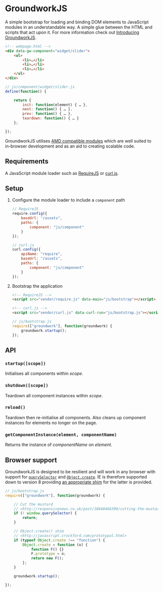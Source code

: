 # GroundworkJS

A simple bootstrap for loading and binding DOM elements to JavaScript modules in an understandable way. A simple glue between the HTML and scripts that act upon it. For more information check out [Introducing GroundworkJS](http://maketea.co.uk/2013/11/05/introducing-groundwork-js.html).

```html
<!-- webpage.html -->
<div data-gw-component="widget/slider">
    <ul>
        <li>…</li>
        <li>…</li>
        <li>…</li>
    </ul>
</div>
```

```javascript
// js/component/widget/slider.js
define(function() {

    return {
        init: function(element) { … },
        next: function() { … },
        prev: function() { … },
        teardown: function() { … }
    };

});
```

GroundworkJS utilises [AMD compatible modules](http://addyosmani.com/resources/essentialjsdesignpatterns/book/#detailamd) which are well suited to in-browser development and as an aid to creating scalable code.

## Requirements

A JavaScript module loader such as [RequireJS](http://www.requirejs.org/) or [curl.js](https://github.com/cujojs/curl).

## Setup

1. Configure the module loader to include a `component` path

    ```javascript
    // RequireJS
    require.config({
        baseUrl: "/assets",
        paths: {
            component: "js/component"
        }
    });

    // curl.js
    curl.config({
        apiName: "require",
        baseUrl: "/assets",
        paths: {
            component: "js/component"
        }
    });
    ```
2. Bootstrap the application

    ```html
    <!-- RequireJS -->
    <script src="vendor/require.js" data-main="js/bootstrap"></script>

    <!-- curl.js -->
    <script src="vendor/curl.js" data-curl-run="js/bootstrap.js"></script>
    ```

    ```javascript
    // js/bootstrap.js
    require(["groundwork"], function(groundwork) {
        groundwork.startup();
    });
    ```

## API

### `startup([scope])`

Initialises all components within <var>scope</var>.

### `shutdown([scope])`

Teardown all component instances within <var>scope</var>.

### `reload()`

Teardown then re-initialise all components. Also cleans up component instances for elements no longer on the page.

### `getComponentInstance(element, componentName)`

Returns the ìnstance of <var>componentName</var> on <var>element</var>.

## Browser support

GroundworkJS is designed to be resilient and will work in any browser with support for [`querySelector`](http://caniuse.com/#feat=queryselector) and [`Object.create`](http://kangax.github.io/es5-compat-table/#Object.create). IE is therefore supported down to version 8 providing [an appropriate shim](http://javascript.crockford.com/prototypal.html) for the latter is provided.

```javascript
// js/bootstrap.js
require(["groundwork"], function(groundwork) {

    // Cut the mustard
    // <http://responsivenews.co.uk/post/18948466399/cutting-the-mustard>
    if (! window.querySelector) {
        return;
    }

    // Object.create() shim
    // <http://javascript.crockford.com/prototypal.html>
    if (typeof Object.create !== "function") {
        Object.create = function (o) {
            function F() {}
            F.prototype = o;
            return new F();
        };
    }

    groundwork.startup();

});
```
